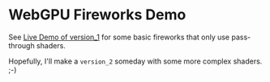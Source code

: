 # WebGPU Fireworks Demo

See [Live Demo of version_1](https://karl-pickett.dev/fireworks/index.html) for some basic fireworks that only use pass-through
shaders.

Hopefully, I'll make a `version_2` someday with some more complex shaders. ;-)
